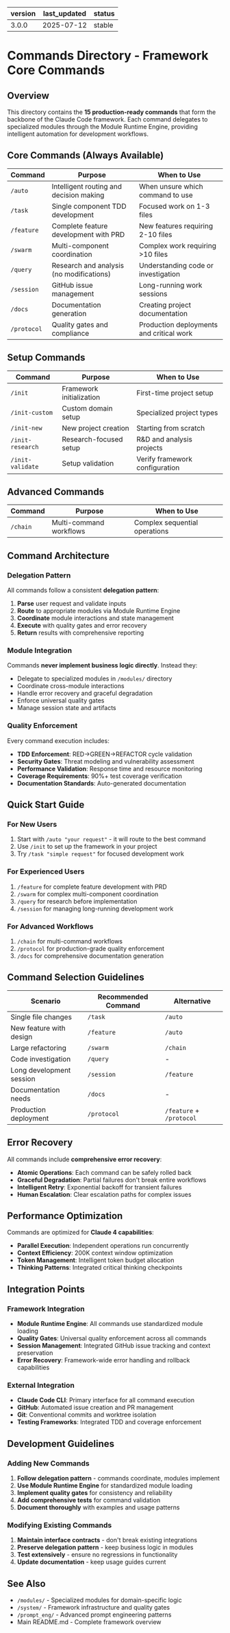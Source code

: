 | version | last_updated | status |
|---------|--------------|--------|
| 3.0.0   | 2025-07-12   | stable |

# Commands Directory - Framework Core Commands

## Overview

This directory contains the **15 production-ready commands** that form the backbone of the Claude Code framework. Each command delegates to specialized modules through the Module Runtime Engine, providing intelligent automation for development workflows.

## Core Commands (Always Available)

| Command | Purpose | When to Use |
|---------|---------|-------------|
| `/auto` | Intelligent routing and decision making | When unsure which command to use |
| `/task` | Single component TDD development | Focused work on 1-3 files |
| `/feature` | Complete feature development with PRD | New features requiring 2-10 files |
| `/swarm` | Multi-component coordination | Complex work requiring >10 files |
| `/query` | Research and analysis (no modifications) | Understanding code or investigation |
| `/session` | GitHub issue management | Long-running work sessions |
| `/docs` | Documentation generation | Creating project documentation |
| `/protocol` | Quality gates and compliance | Production deployments and critical work |

## Setup Commands

| Command | Purpose | When to Use |
|---------|---------|-------------|
| `/init` | Framework initialization | First-time project setup |
| `/init-custom` | Custom domain setup | Specialized project types |
| `/init-new` | New project creation | Starting from scratch |
| `/init-research` | Research-focused setup | R&D and analysis projects |
| `/init-validate` | Setup validation | Verify framework configuration |

## Advanced Commands

| Command | Purpose | When to Use |
|---------|---------|-------------|
| `/chain` | Multi-command workflows | Complex sequential operations |

## Command Architecture

### Delegation Pattern

All commands follow a consistent **delegation pattern**:

1. **Parse** user request and validate inputs
2. **Route** to appropriate modules via Module Runtime Engine
3. **Coordinate** module interactions and state management
4. **Execute** with quality gates and error recovery
5. **Return** results with comprehensive reporting

### Module Integration

Commands **never implement business logic directly**. Instead they:
- Delegate to specialized modules in `/modules/` directory
- Coordinate cross-module interactions
- Handle error recovery and graceful degradation
- Enforce universal quality gates
- Manage session state and artifacts

### Quality Enforcement

Every command execution includes:
- **TDD Enforcement**: RED→GREEN→REFACTOR cycle validation
- **Security Gates**: Threat modeling and vulnerability assessment
- **Performance Validation**: Response time and resource monitoring
- **Coverage Requirements**: 90%+ test coverage verification
- **Documentation Standards**: Auto-generated documentation

## Quick Start Guide

### For New Users
1. Start with `/auto "your request"` - it will route to the best command
2. Use `/init` to set up the framework in your project
3. Try `/task "simple request"` for focused development work

### For Experienced Users
1. `/feature` for complete feature development with PRD
2. `/swarm` for complex multi-component coordination
3. `/query` for research before implementation
4. `/session` for managing long-running development work

### For Advanced Workflows
1. `/chain` for multi-command workflows
2. `/protocol` for production-grade quality enforcement
3. `/docs` for comprehensive documentation generation

## Command Selection Guidelines

| Scenario | Recommended Command | Alternative |
|----------|-------------------|-------------|
| Single file changes | `/task` | `/auto` |
| New feature with design | `/feature` | `/auto` |
| Large refactoring | `/swarm` | `/chain` |
| Code investigation | `/query` | - |
| Long development session | `/session` | `/feature` |
| Documentation needs | `/docs` | - |
| Production deployment | `/protocol` | `/feature` + `/protocol` |

## Error Recovery

All commands include **comprehensive error recovery**:
- **Atomic Operations**: Each command can be safely rolled back
- **Graceful Degradation**: Partial failures don't break entire workflows
- **Intelligent Retry**: Exponential backoff for transient failures
- **Human Escalation**: Clear escalation paths for complex issues

## Performance Optimization

Commands are optimized for **Claude 4 capabilities**:
- **Parallel Execution**: Independent operations run concurrently
- **Context Efficiency**: 200K context window optimization
- **Token Management**: Intelligent token budget allocation
- **Thinking Patterns**: Integrated critical thinking checkpoints

## Integration Points

### Framework Integration
- **Module Runtime Engine**: All commands use standardized module loading
- **Quality Gates**: Universal quality enforcement across all commands
- **Session Management**: Integrated GitHub issue tracking and context preservation
- **Error Recovery**: Framework-wide error handling and rollback capabilities

### External Integration
- **Claude Code CLI**: Primary interface for all command execution
- **GitHub**: Automated issue creation and PR management
- **Git**: Conventional commits and worktree isolation
- **Testing Frameworks**: Integrated TDD and coverage enforcement

## Development Guidelines

### Adding New Commands
1. **Follow delegation pattern** - commands coordinate, modules implement
2. **Use Module Runtime Engine** for standardized module loading
3. **Implement quality gates** for consistency and reliability
4. **Add comprehensive tests** for command validation
5. **Document thoroughly** with examples and usage patterns

### Modifying Existing Commands
1. **Maintain interface contracts** - don't break existing integrations
2. **Preserve delegation pattern** - keep business logic in modules
3. **Test extensively** - ensure no regressions in functionality
4. **Update documentation** - keep usage guides current

## See Also

- `/modules/` - Specialized modules for domain-specific logic
- `/system/` - Framework infrastructure and quality gates
- `/prompt_eng/` - Advanced prompt engineering patterns
- Main README.md - Complete framework overview